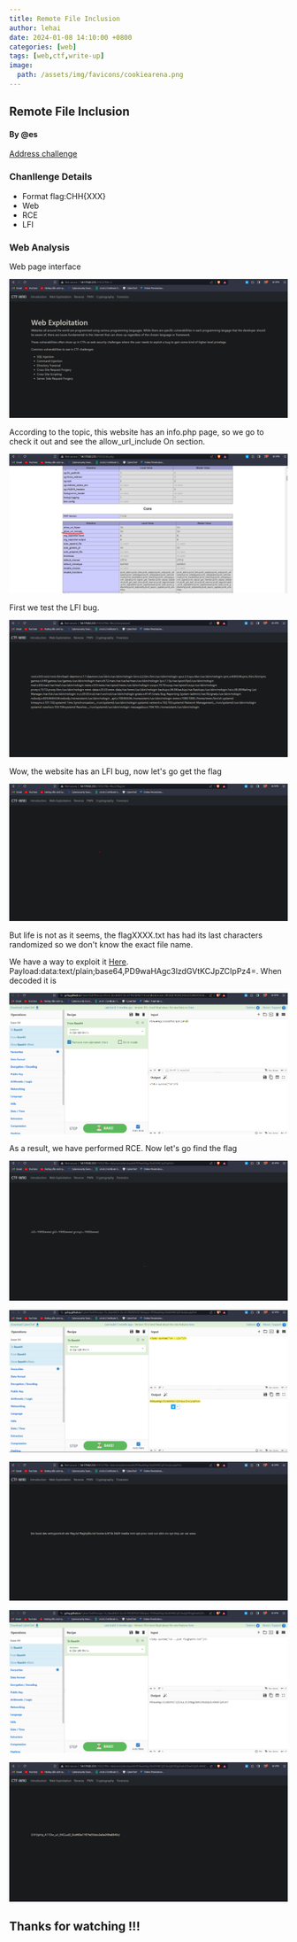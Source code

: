 ```yaml
---
title: Remote File Inclusion
author: lehai
date: 2024-01-08 14:10:00 +0800
categories: [web]
tags: [web,ctf,write-up]
image:
  path: /assets/img/favicons/cookiearena.png
---
```


## Remote File Inclusion

#### By @es
 
[Address challenge](https://battle.cookiearena.org/challenges/web/remote-file-inclusion)

### Chanllenge Details
- Format flag:CHH{XXX}
- Web
- RCE
- LFI

### Web Analysis

Web page interface

![](/assets/img/writeup/Remote-File-Inclusion/1.png)

According to the topic, this website has an info.php page, so we go to check it out and see the allow_url_include On section. 

![](/assets/img/writeup/Remote-File-Inclusion/2.png)

First we test the LFI bug.

![](/assets/img/writeup/Remote-File-Inclusion/3.png)

Wow, the website has an LFI bug, now let's go get the flag

![](/assets/img/writeup/Remote-File-Inclusion/4.png)

But life is not as it seems, the flagXXXX.txt has had its last characters randomized so we don't know the exact file name.

We have a way to exploit it [Here](https://www.cdxy.me/?p=752). Payload:data:text/plain;base64,PD9waHAgc3lzdGVtKCJpZCIpPz4=. When decoded it is <?php system("id") ?>

![](/assets/img/writeup/Remote-File-Inclusion/5.png)

As a result, we have performed RCE. Now let's go find the flag

![](/assets/img/writeup/Remote-File-Inclusion/6.png)


![](/assets/img/writeup/Remote-File-Inclusion/7.png)


![](/assets/img/writeup/Remote-File-Inclusion/8.png)


![](/assets/img/writeup/Remote-File-Inclusion/9.png)


![](/assets/img/writeup/Remote-File-Inclusion/10.png)

## Thanks for watching !!!







